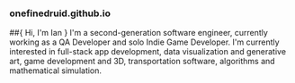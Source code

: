 ### onefinedruid.github.io
##{ Hi, I'm Ian }
I'm a second-generation software engineer, currently working as a QA Developer and solo Indie Game Developer.
I'm currently interested in full-stack app development, data visualization and generative art, game development and 3D, transportation software, algorithms and mathematical simulation.
